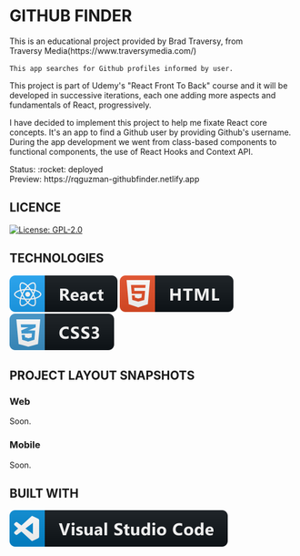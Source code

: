 # GITHUB FINDER
<p>
    This is an educational project provided by Brad Traversy, from </br>
    Traversy Media(https://www.traversymedia.com/) </br>
    
    This app searches for Github profiles informed by user.
</p>
<p>
    This project is part of Udemy's "React Front To Back" course and it will be developed in successive iterations, each one adding more aspects and fundamentals of React, progressively. 
</p>
<p>
    I have decided to implement this project to help me fixate React core concepts.
    It's an app to find a Github user by providing Github's username.
    During the app development we went from class-based components to functional components, the use of React Hooks and Context API.
</p>
<p>
    Status: :rocket: deployed </br>
    Preview: https://rqguzman-githubfinder.netlify.app
</p>

## LICENCE

[![License: GPL-2.0](https://img.shields.io/github/license/rqguzman/github-finder-traversy?color=0F80c0)](https://github.com/rqguzman/github-finder-traversy/blob/main/LICENSE)

## TECHNOLOGIES
<p>
    <img src="https://github.com/rqguzman/assets/blob/main/ColoredBadges/svg/dev/frameworks/react.svg" alt="REACT" style="vertical-align:top margin:6px 4px">    
    <img src="https://github.com/rqguzman/assets/blob/main/ColoredBadges/svg/dev/languages/html.svg" alt="HTML" style="vertical-align:top margin:6px 4px">
    <img src="https://github.com/rqguzman/assets/blob/main/ColoredBadges/svg/dev/languages/css3.svg" alt="CSS3" style="vertical-align:top margin:6px 4px">    
</p>

## PROJECT LAYOUT SNAPSHOTS
### Web
Soon.

### Mobile
Soon.

## BUILT WITH  
<p>
    <img src="https://github.com/rqguzman/assets/blob/main/ColoredBadges/svg/dev/tools/visualstudio_code.svg" alt="VS Code" style="vertical-align:top margin:6px 4px">       
</p>
